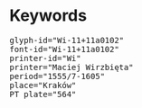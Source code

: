 # Keywords
<pre>
glyph-id="Wi-11+11a0102"
font-id="Wi-11+11a0102"
printer-id="Wi"
printer="Maciej Wirzbięta"
period="1555/7-1605"
place="Kraków"
PT plate="564"
</pre>
